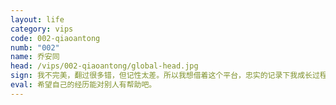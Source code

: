 ```yaml
---
layout: life
category: vips
code: 002-qiaoantong
numb: "002"
name: 乔安同
head: /vips/002-qiaoantong/global-head.jpg
sign: 我不完美，翻过很多错，但记性太差。所以我想借着这个平台，忠实的记录下我成长过程中的想法及其变化，可能有些想法很傻很二很天真，但我希望能作为别人成长的参考，也作为自己追溯一生的依据。所以，基本上，我所记的，都是我所想的。
eval: 希望自己的经历能对别人有帮助吧。
---
```

